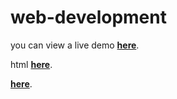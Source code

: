 # web-development
you can view a live demo **[here](/food_image_gallery/imageGallery.html)**.

html **[here](Landing_file.html)**.

**[here](https://starawesome123.github.io/web-development/food_image_gallery/imageGallery.html)**.
